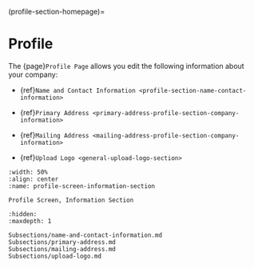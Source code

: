 
(profile-section-homepage)=
# Profile

The {page}`Profile Page` allows you edit the following information about your company:

- {ref}`Name and Contact Information <profile-section-name-contact-information>`

- {ref}`Primary Address <primary-address-profile-section-company-information>`

- {ref}`Mailing Address <mailing-address-profile-section-company-information>`

- {ref}`Upload Logo <general-upload-logo-section>`

```{lazyfigure}  ../../_static/solo_app/Profile/information-section/main-screen.webp
:width: 50%
:align: center
:name: profile-screen-information-section

Profile Screen, Information Section
```



```{toctree}
:hidden:
:maxdepth: 1

Subsections/name-and-contact-information.md
Subsections/primary-address.md
Subsections/mailing-address.md
Subsections/upload-logo.md
```
